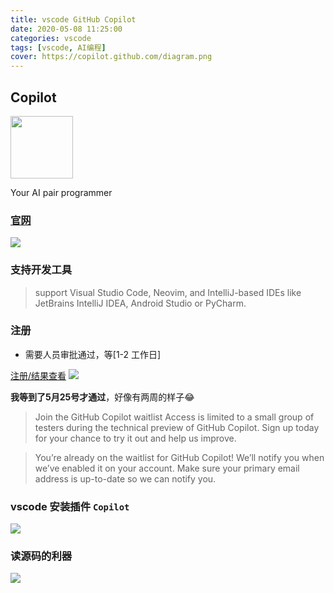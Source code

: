 ```yaml
---
title: vscode GitHub Copilot
date: 2020-05-08 11:25:00
categories: vscode
tags: [vscode, AI编程]
cover: https://copilot.github.com/diagram.png
---
```


## Copilot

<a href="https://copilot.github.com/" target="_blank">
<img src="https://copilot.github.com/head2x.png"  width= 100/>
</a>

Your AI pair programmer

### [官网](https://copilot.github.com/)

![](https://copilot.github.com/diagram.png)

### 支持开发工具

> support Visual Studio Code, Neovim, and IntelliJ-based IDEs like JetBrains IntelliJ IDEA, Android Studio or PyCharm.

### 注册
- 需要人员审批通过，等[1-2 工作日]

[注册/结果查看](https://github.com/features/copilot/signup)
![](http://t-blog-images.aijs.top/img/20220526184023.webp)

**我等到了5月25号才通过**，好像有两周的样子😂

> Join the GitHub Copilot waitlist
> Access is limited to a small group of testers during the technical preview of GitHub Copilot. Sign up today for your chance to try it out and help us improve.

> You’re already on the waitlist for GitHub Copilot! We’ll notify you when we’ve enabled it on your account. Make sure your primary email address is up-to-date so we can notify you.

### vscode 安装插件 `Copilot`

![](http://t-blog-images.aijs.top/img/20220508111956.webp)

### 读源码的利器
![](http://t-blog-images.aijs.top/img/20220527093323.webp)